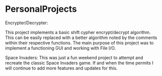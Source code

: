 # PersonalProjects

Encrypter/Decrypter: 

This project implements a basic shift cypher encrypt/decrypt algorithm.  This can be easily replaced with a better algorithm noted by the comments within their respective functions.  The main purpose of this project was to implement a functioning GUI and working with File I/O.

Space Invaders:
This was just a fun weekend project to attempt and recreate the classic Space Invaders game.  If and when the time permits I will continue to add more features and updates for this.  
